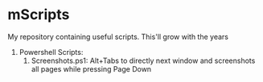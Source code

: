 # mScripts

My repository containing useful scripts.
This'll grow with the years

1. Powershell Scripts:
	1. Screenshots.ps1: Alt+Tabs to directly next window and screenshots all pages while pressing Page Down